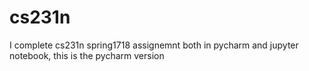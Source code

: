 # cs231n
I complete cs231n spring1718 assignemnt both in pycharm and jupyter notebook, this is the pycharm version
